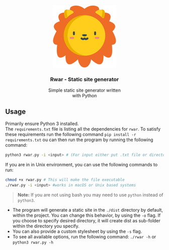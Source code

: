 <!-- PROJECT LOGO -->
<br />
<div align="center">

  <img src="./logo/lion.png" alt="Logo" width="200" height="200">

<h3 align="center">Rwar - Static site generator</h3>
  <p align="center">
    Simple static site generator written <br> with Python
    <br />
    </a>
  </p>
</div>

## Usage

Primarily ensure Python 3 installed.\
The `requirements.txt` file is listing all the dependencies for `rwar`. To satisfy these requirements run the following command `pip install -r requirements.txt`
 ou can then run the program by running the following command:

```bash
python3 rwar.py -i <input> # (For input either put .txt file or directory w/ txt files)
```

If you are in in Unix environment, you can use the following commands to run:

```bash
chmod +x rwar.py # This will make the file executable
./rwar.py -i <input> #works in macOS or Unix based systems
```

> **Note:** If you are not using bash you may need to use `python` instead of `python3`.

- The program will generate a static site in the `./dist` directory by default, within the project. You can change this behavior, by using the `-o` flag. If you choose to specify desired directory, it will create dist as sub-folder within the directory you specify.
- You can also provide a custom stylesheet by using the `-s` flag.
- To see all available options, run the following command: `./rwar -h` or `python3 rwar.py -h`
